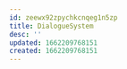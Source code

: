 ```yaml
---
id: zeewx92zpychkcnqeg1n5zp
title: DialogueSystem
desc: ''
updated: 1662209768151
created: 1662209768151
---
```

